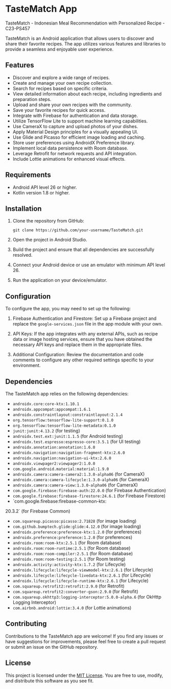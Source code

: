 # TasteMatch App
TasteMatch -  Indonesian Meal Recommendation with Personalized Recipe - C23-PS457

TasteMatch is an Android application that allows users to discover and share their favorite recipes. The app utilizes various features and libraries to provide a seamless and enjoyable user experience.

## Features

- Discover and explore a wide range of recipes.
- Create and manage your own recipe collection.
- Search for recipes based on specific criteria.
- View detailed information about each recipe, including ingredients and preparation steps.
- Upload and share your own recipes with the community.
- Save your favorite recipes for quick access.
- Integrate with Firebase for authentication and data storage.
- Utilize TensorFlow Lite to support machine learning capabilities.
- Use CameraX to capture and upload photos of your dishes.
- Apply Material Design principles for a visually appealing UI.
- Use Glide and Picasso for efficient image loading and caching.
- Store user preferences using AndroidX Preference library.
- Implement local data persistence with Room database.
- Leverage Retrofit for network requests and API integration.
- Include Lottie animations for enhanced visual effects.

## Requirements

- Android API level 26 or higher.
- Kotlin version 1.8 or higher.

## Installation

1. Clone the repository from GitHub:

   ```
   git clone https://github.com/your-username/TasteMatch.git
   ```

2. Open the project in Android Studio.

3. Build the project and ensure that all dependencies are successfully resolved.

4. Connect your Android device or use an emulator with minimum API level 26.

5. Run the application on your device/emulator.

## Configuration

To configure the app, you may need to set up the following:

1. Firebase Authentication and Firestore: Set up a Firebase project and replace the `google-services.json` file in the app module with your own.

2. API Keys: If the app integrates with any external APIs, such as recipe data or image hosting services, ensure that you have obtained the necessary API keys and replace them in the appropriate files.

3. Additional Configuration: Review the documentation and code comments to configure any other required settings specific to your environment.

## Dependencies

The TasteMatch app relies on the following dependencies:

- `androidx.core:core-ktx:1.10.1`
- `androidx.appcompat:appcompat:1.6.1`
- `androidx.constraintlayout:constraintlayout:2.1.4`
- `org.tensorflow:tensorflow-lite-support:0.1.0`
- `org.tensorflow:tensorflow-lite-metadata:0.1.0`
- `junit:junit:4.13.2` (for testing)
- `androidx.test.ext:junit:1.1.5` (for Android testing)
- `androidx.test.espresso:espresso-core:3.5.1` (for UI testing)
- `androidx.annotation:annotation:1.6.0`
- `androidx.navigation:navigation-fragment-ktx:2.6.0`
- `androidx.navigation:navigation-ui-ktx:2.6.0`
- `androidx.viewpager2:viewpager2:1.0.0`
- `com.google.android.material:material:1.9.0`
- `androidx.camera:camera-camera2:1.3.0-alpha06` (for CameraX)
- `androidx.camera:camera-lifecycle:1.3.0-alpha06` (for CameraX)
- `androidx.camera:camera-view:1.3.0-alpha06` (for CameraX)
- `com.google.firebase:firebase-auth:22.0.0` (for Firebase Authentication)
- `com.google.firebase:firebase-firestore:24.6.1` (for Firebase Firestore)
- `com.google.firebase:firebase-common-ktx:

20.3.2` (for Firebase Common)
- `com.squareup.picasso:picasso:2.71828` (for image loading)
- `com.github.bumptech.glide:glide:4.12.0` (for image loading)
- `androidx.preference:preference-ktx:1.2.0` (for preferences)
- `androidx.preference:preference:1.2.0` (for preferences)
- `androidx.room:room-ktx:2.5.1` (for Room database)
- `androidx.room:room-runtime:2.5.1` (for Room database)
- `androidx.room:room-compiler:2.5.1` (for Room database)
- `androidx.room:room-testing:2.5.1` (for Room testing)
- `androidx.activity:activity-ktx:1.7.2` (for Lifecycle)
- `androidx.lifecycle:lifecycle-viewmodel-ktx:2.6.1` (for Lifecycle)
- `androidx.lifecycle:lifecycle-livedata-ktx:2.6.1` (for Lifecycle)
- `androidx.lifecycle:lifecycle-runtime-ktx:2.6.1` (for Lifecycle)
- `com.squareup.retrofit2:retrofit:2.9.0` (for Retrofit)
- `com.squareup.retrofit2:converter-gson:2.9.0` (for Retrofit)
- `com.squareup.okhttp3:logging-interceptor:5.0.0-alpha.6` (for OkHttp Logging Interceptor)
- `com.airbnb.android:lottie:3.4.0` (for Lottie animations)

## Contributing

Contributions to the TasteMatch app are welcome! If you find any issues or have suggestions for improvements, please feel free to create a pull request or submit an issue on the GitHub repository.

## License

This project is licensed under the [MIT License](LICENSE). You are free to use, modify, and distribute this software as you see fit.
